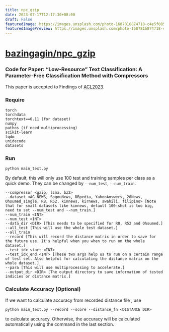 ```yaml
---
title: npc_gzip
date: 2023-07-17T12:17:30+08:00
draft: False
featuredImage: https://images.unsplash.com/photo-1687816874718-c4e5f085296a?ixid=M3w0NjAwMjJ8MHwxfHJhbmRvbXx8fHx8fHx8fDE2ODk1Njc0NDJ8&ixlib=rb-4.0.3
featuredImagePreview: https://images.unsplash.com/photo-1687816874718-c4e5f085296a?ixid=M3w0NjAwMjJ8MHwxfHJhbmRvbXx8fHx8fHx8fDE2ODk1Njc0NDJ8&ixlib=rb-4.0.3
---
```


# [bazingagin/npc_gzip](https://github.com/bazingagin/npc_gzip)

### Code for Paper: “Low-Resource” Text Classification: A Parameter-Free Classification Method with Compressors

This paper is accepted to Findings of [ACL2023](https://aclanthology.org/2023.findings-acl.426/).

### Require

```
torch
torchdata
torchtext==0.11 (for dataset)
numpy
pathos (if need multiprocessing)
scikit-learn
tqdm
unidecode
datasets
```

### Run

```
python main_text.py
```
By default, this will only use 100 test and training samples per class as a quick demo. They can be changed by `--num_test`, `--num_train`.

```
--compressor <gzip, lzma, bz2>
--dataset <AG_NEWS, SogouNews, DBpedia, YahooAnswers, 20News, Ohsumed_single, R8, R52, kinnews, kirnews, swahili, filipino> [Note that for small datasets like kinnews, default 100-shot is too big, need to set --num_test and --num_train.]
--num_train <INT>
--num_test <INT>
--data_dir <DIR> [This needs to be specified for R8, R52 and Ohsumed.]
--all_test [This will use the whole test dataset.]
--all_train
--record [This will record the distance matrix in order to save for the future use. It's helpful when you when to run on the whole dataset.]
--test_idx_start <INT>
--test_idx_end <INT> [These two args help us to run on a certain range of test set. Also helpful for calculating the distance matrix on the whole dataset.]
--para [This will use multiprocessing to accelerate.]
--output_dir <DIR> [The output directory to save information of tested indicies or distance matrix.]

```

### Calculate Accuracy (Optional)

If we want to calculate accuracy from recorded distance file <DISTANCE DIR>, use

```
python main_text.py --record --score --distance_fn <DISTANCE DIR> 
```
to calculate accuracy. Otherwise, the accuracy will be calculated automatically using the command in the last section.